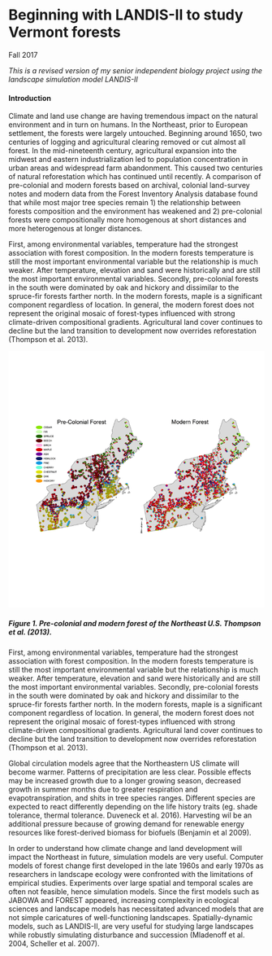 Beginning with LANDIS-II to study Vermont forests
================
Fall 2017

*This is a revised version of my senior independent biology project using the landscape simulation model LANDIS-II*

#### Introduction

Climate and land use change are having tremendous impact on the natural environment and in turn on humans. In the Northeast, prior to European settlement, the forests were largely untouched. Beginning around 1650, two centuries of logging and agricultural clearing removed or cut almost all forest. In the mid-nineteenth century, agricultural expansion into the midwest and eastern industrialization led to population concentration in urban areas and widespread farm abandonment. This caused two centuries of natural reforestation which has continued until recently. A comparison of pre-colonial and modern forests based on archival, colonial land-survey notes and modern data from the Forest Inventory Analysis database found that while most major tree species remain 1) the relationship between forests composition and the environment has weakened and 2) pre-colonial forests were compositionally more homogenous at short distances and more heterogenous at longer distances.

First, among environmental variables, temperature had the strongest association with forest composition. In the modern forests temperature is still the most important environmental variable but the relationship is much weaker. After temperature, elevation and sand were historically and are still the most important environmental variables. Secondly, pre-colonial forests in the south were dominated by oak and hickory and dissimilar to the spruce-fir forests farther north. In the modern forests, maple is a significant component regardless of location. In general, the modern forest does not represent the original mosaic of forest-types influenced with strong climate-driven compositional gradients. Agricultural land cover continues to decline but the land transition to development now overrides reforestation (Thompson et al. 2013).

![](README_files/figure-markdown_github-ascii_identifiers/unnamed-chunk-1-1.png)

##### Figure 1. Pre-colonial and modern forest of the Northeast U.S. *Thompson et al. (2013).*

First, among environmental variables, temperature had the strongest association with forest composition. In the modern forests temperature is still the most important environmental variable but the relationship is much weaker. After temperature, elevation and sand were historically and are still the most important environmental variables. Secondly, pre-colonial forests in the south were dominated by oak and hickory and dissimilar to the spruce-fir forests farther north. In the modern forests, maple is a significant component regardless of location. In general, the modern forest does not represent the original mosaic of forest-types influenced with strong climate-driven compositional gradients. Agricultural land cover continues to decline but the land transition to development now overrides reforestation (Thompson et al. 2013).

Global circulation models agree that the Northeastern US climate will become warmer. Patterns of precipitation are less clear. Possible effects may be increased growth due to a longer growing season, decreased growth in summer months due to greater respiration and evapotranspiration, and shits in tree species ranges. Different species are expected to react differently depending on the life history traits (eg. shade tolerance, thermal tolerance. Duveneck et al. 2016). Harvesting wil be an additional pressure because of growing demand for renewable energy resources like forest-derived biomass for biofuels (Benjamin et al 2009).

In order to understand how climate change and land development will impact the Northeast in future, simulation models are very useful. Computer models of forest change first developed in the late 1960s and early 1970s as researchers in landscape ecology were confronted with the limitations of empirical studies. Experiments over large spatial and temporal scales are often not feasible, hence simulation models. Since the first models such as JABOWA and FOREST appeared, increasing complexity in ecological sciences and landscape models has necessitated advanced models that are not simple caricatures of well-functioning landscapes. Spatially-dynamic models, such as LANDIS-II, are very useful for studying large landscapes while robustly simulating disturbance and succession (Mladenoff et al. 2004, Scheller et al. 2007).
